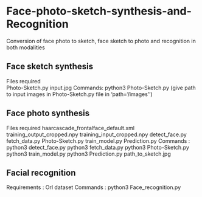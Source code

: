 # Face-photo-sketch-synthesis-and-Recognition
Conversion of face photo to sketch, face sketch to photo and recognition in both modalities

## Face sketch synthesis 
Files required <br>
	Photo-Sketch.py 
	input.jpg 
Commands:
	python3 Photo-Sketch.py 
	(give path to input images in Photo-Sketch.py file in ‘path=’/images’’)

## Face photo synthesis
Files required 
haarcascade_frontalface_default.xml 
training_output_cropped.npy 
training_input_cropped.npy
detect_face.py
fetch_data.py
Photo-Sketch.py 
train_model.py
Prediction.py
Commands :
	python3 detect_face.py
	python3 fetch_data.py
	python3 Photo-Sketch.py
	python3 train_model.py
	python3 Prediction.py path_to_sketch.jpg

## Facial recognition
Requirements :
	Orl dataset
Commands :
	python3 Face_recognition.py


